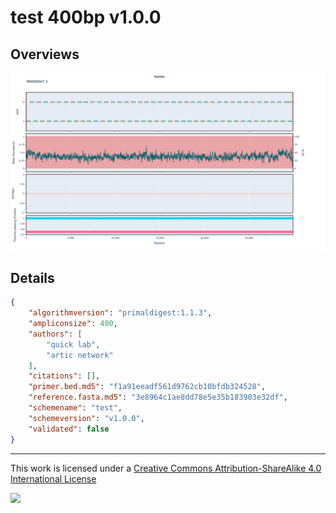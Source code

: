 # test 400bp v1.0.0

## Overviews

![MN908947.3.png](work/MN908947.3.png)

## Details

```json
{
    "algorithmversion": "primaldigest:1.1.3",
    "ampliconsize": 400,
    "authors": [
        "quick lab",
        "artic network"
    ],
    "citations": [],
    "primer.bed.md5": "f1a91eeadf561d9762cb10bfdb324528",
    "reference.fasta.md5": "3e8964c1ae8dd78e5e35b183903e32df",
    "schemename": "test",
    "schemeversion": "v1.0.0",
    "validated": false
}
```



------------------------------------------------------------------------

This work is licensed under a [Creative Commons Attribution-ShareAlike 4.0 International License](http://creativecommons.org/licenses/by-sa/4.0/) 

![](https://i.creativecommons.org/l/by-sa/4.0/88x31.png)